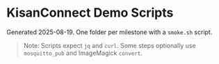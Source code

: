 # KisanConnect Demo Scripts

Generated 2025-08-19. One folder per milestone with a `smoke.sh` script.

> Note: Scripts expect `jq` and `curl`. Some steps optionally use `mosquitto_pub` and ImageMagick `convert`.
